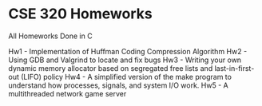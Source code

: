# CSE 320 Homeworks

All Homeworks Done in C

Hw1 - Implementation of Huffman Coding Compression Algorithm
Hw2 - Using GDB and Valgrind to locate and fix bugs
Hw3 - Writing your own dynamic memory allocator based on segregated free lists and last-in-first-out (LIFO) policy
Hw4 - A simplified version of the make program to understand how processes, signals, and system I/O work.
Hw5 - A multithreaded network game server
